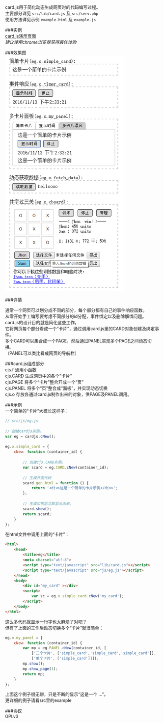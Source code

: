 card.js用于简化动态生成网页时的代码编写过程。  
主要部分详见 `src/lib/card.js` 及 `src/serv.php`   
使用方法详见示例 `example.html` 及 `example.js`  
  
###实例  
[card.js演示页面][1]  
*建议使用chrome浏览器获得最佳体验*  
  
###效果图    
![example.html效果图][2]  
  
###详情  
  
通常一个网页可以划分成不同的部分，每个部分都有自己的事件响应函数。  
从零开始手工编写要考虑不同部分的id分配，事件绑定以及删除解绑问题。  
card.js的设计目的就是简化这些工作。  
它将网页每个部分看成一个“卡片”，通过调用card.js里的CARD对象创建及绑定事件。  
多个CARD可以集合成一个PAGE，然后通过PANEL实现多个PAGE之间动态切换。  
（PANEL可以类比看成网页的导航栏）  
  
###card.js组成部分  
cjs.f 通用小函数  
cjs.CARD 生成网页中的各个"卡片"  
cjs.PAGE 将多个“卡片”整合开成一个“页”  
cjs.PANEL 将多个“页”整合成“面板”，并实现动态切换  
cjs.o 存放各通过card.js制作出来的对象，供PAGE及PANEL调用。

###示例    
一个简单的“卡片”大概长这样子：  
```js
// src/js/eg.js

// 创建cardjs实例。
var eg = cardjs.cNew();

eg.o.simple_card = {
    cNew: function (container_id) {

        // 创建cjs.CARD实例。
        var scard = eg.CARD.cNew(container_id);

        // 生成界面代码
        scard.gen_html = function () {
            return '<div>这是一个简单的卡片示例</div>';
        };

        // 生成实例后立即显示出来。  
        scard.show();
        return scard;
    }
};
```
在html文件中调用上面的“卡片”：  
```html
<html>
    <head>
        <title>eg</title>
        <meta charset="utf-8">
        <script type="text/javascript" src="lib/card.js"></script>
        <script type="text/javascript" src="js/eg.js"></script>
    </head>
    <body>
        <div id="my_card" ></div>
        <script>
            var sc = eg.o.simple_card.cNew('my_card');
        </script>
    </body>
</html>
```
这么多代码就显示一行字也太麻烦了对吧？  
但有了上面的工作后动态切换多个“卡片”就很简单： 
```js
eg.o.my_panel = {
    cNew: function (container_id) {
        var mp = eg.PANEL.cNew(container_id, [
            ['三个卡片', ['simple_card','simple_card','simple_card']],
            ['单个卡片', ['simple_card']]]);
        mp.show();
        mp.show_page(1);
        return mp;
    }
};
```
上面这个例子很无聊，只是不断的显示“这是一个 ...”。  
更详细的例子请看src里的example  

###协议  
GPLv3  
  


  [1]: https://jjling2011.github.io/card.js/src/example.html
  [2]: https://raw.githubusercontent.com/jjling2011/card.js/master/readme/example_html.png